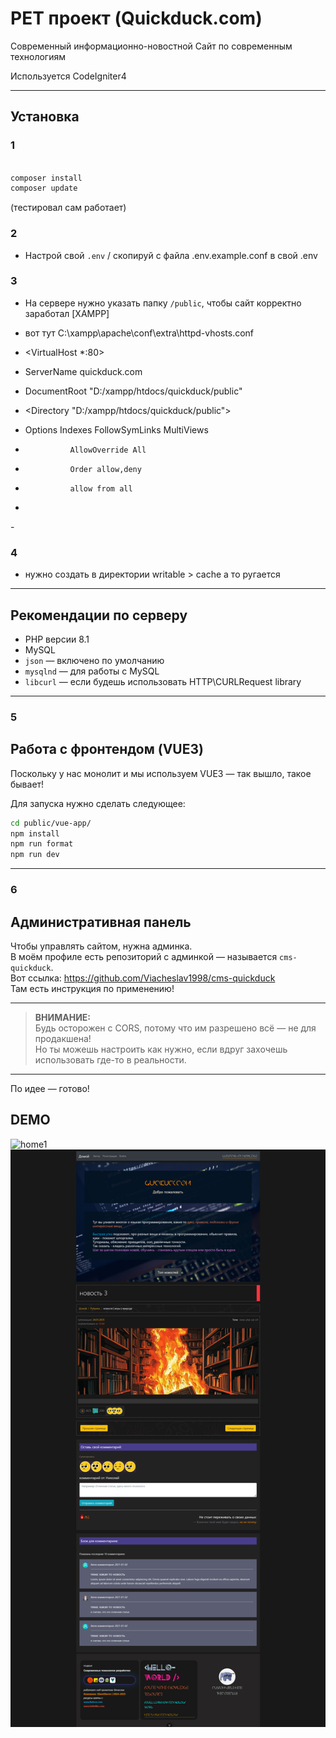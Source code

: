 # PET проект (Quickduck.com)

Современный информационно-новостной Сайт по современным технологиям

Используется CodeIgniter4

---

## Установка

### 1
```bash

composer install 
composer update
```
(тестировал сам работает)
### 2
- Настрой свой `.env` / скопируй с файла .env.example.conf в свой .env

### 3
- На сервере нужно указать папку `/public`, чтобы сайт корректно заработал [XAMPP]
- вот тут C:\xampp\apache\conf\extra\httpd-vhosts.conf

- <VirtualHost *:80>
-    ServerName quickduck.com
-    DocumentRoot "D:/xampp/htdocs/quickduck/public"
-    <Directory "D:/xampp/htdocs/quickduck/public">
- 	Options Indexes FollowSymLinks MultiViews
-            	AllowOverride All
-            	Order allow,deny
-            	allow from all
-   </Directory>
-</VirtualHost>

### 4
- нужно создать в директории writable > cache а то ругается
---

## Рекомендации по серверу

- PHP версии 8.1
- MySQL
- `json` — включено по умолчанию
- `mysqlnd` — для работы с MySQL
- `libcurl` — если будешь использовать HTTP\CURLRequest library

---
### 5
## Работа с фронтендом (VUE3)

Поскольку у нас монолит и мы используем VUE3 — так вышло, такое бывает!

Для запуска нужно сделать следующее:

```bash
cd public/vue-app/
npm install
npm run format
npm run dev
```

---
### 6
## Административная панель

Чтобы управлять сайтом, нужна админка.  
В моём профиле есть репозиторий с админкой — называется `cms-quickduck`.  
Вот ссылка: https://github.com/Viacheslav1998/cms-quickduck  
Там есть инструкция по применению!

---

> **ВНИМАНИЕ:**  
> Будь осторожен с CORS, потому что им разрешено всё — не для продакшена!  
> Но ты можешь настроить как нужно, если вдруг захочешь использовать где-то в реальности.

---

По идее — готово!

## DEMO
![home1](home1.png)
![single](single.png)